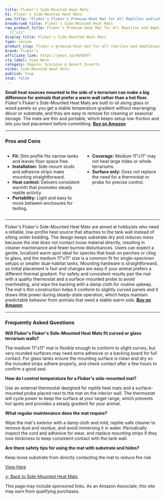 ```yaml
---
title: Fluker's Side-Mounted Heat Mats
h1: Fluker's Side-Mounted Heat Mats
seo_title: "Fluker's Fluker's Premium Heat Mat for All Reptiles and\u2026"
breadcrumb_title: Fluker's Side-Mounted Heat Mats
raw_product_title: Fluker's Premium Heat Mat for All Reptiles and Amphibians, Medium
  11"x11"
display_title: Fluker's Side-Mounted Heat Mats
type: review
product_slug: fluker-s-premium-heat-mat-for-all-reptiles-and-amphibians-medium-11-x11-
brand: Fluker's
affiliate_link: https://amzn.to/46XU977
cta_label: View Here
category: Emperor Scorpion & Desert Inverts
niche: Side-Mounted Heat Mats
publish: true
stub: false
---
```


<div id="intro" class="full-width">
  <p><strong>Small heat sources mounted to the side of a terrarium can make a big difference for animals that prefer a warm wall rather than a hot floor.</strong> Fluker's Fluker's Side-Mounted Heat Mats are built to sit along glass or wood panels so you get a stable temperature gradient without rearranging décor or substrate, and they are easy to remove for cleaning or seasonal storage. The mats are thin and portable, which keeps setup low-friction and lets you test placement before committing. <a href="https://amzn.to/46XU977" rel="nofollow sponsored noopener" target="_blank"><strong>Buy on Amazon</strong></a></p>
</div>

<hr />
<h3 id="pros-cons">Pros and Cons</h3>
<div class="pc-grid" style="display:grid;grid-template-columns:1fr 1fr;gap:16px;">
  <ul>
    <li><strong>Fit:</strong> Slim profile fits narrow tanks and leaves floor space free.</li>
    <li><strong>Installation:</strong> Side-mount studs and adhesive strips make mounting straightforward.</li>
    <li><strong>Heat control:</strong> Delivers consistent warmth that promotes steady reptile activity.</li>
    <li><strong>Portability:</strong> Light and easy to move between enclosures for testing.</li>
  </ul>
  <ul>
    <li><strong>Coverage:</strong> Medium 11"x11" may not heat large hides or whole terrariums.</li>
    <li><strong>Surface only:</strong> Does not replace the need for a thermostat or probe for precise control.</li>
  </ul>
</div>
<hr />

<div class="full-width">
  <p>Fluker's Fluker's Side-Mounted Heat Mats are aimed at hobbyists who need a reliable, low-profile heat source that attaches to the tank wall instead of sitting under bedding. The design keeps substrate dry and reduces mess because the mat does not contact loose material directly, resulting in cleaner maintenance and fewer burrow disturbances. Users can expect a gentle, localized warm spot ideal for species that bask on perches or cling to glass, and the medium 11"x11" size is a common fit for single-specimen setups or smaller dual-habitat tanks. Mounting hardware is straightforward, so initial placement is fast and changes are easy if your animal prefers a different thermal gradient. For safety and consistent results pair the mat with a quality thermostat and a surface-mounted probe to avoid overheating, and wipe the backing with a damp cloth for routine upkeep. The mat's thin construction helps it conform to slightly curved panels and it draws little power during steady-state operation, which helps maintain predictable behavior from animals that need a stable warm side. <a href="https://amzn.to/46XU977" rel="nofollow sponsored noopener" target="_blank"><strong>Buy on Amazon</strong></a></p>
</div>

<hr />
<h3 id="faqs">Frequently Asked Questions</h3>

<p><strong>Will Fluker's Fluker's Side-Mounted Heat Mats fit curved or glass terrarium walls?</strong></p>
<p>The medium 11"x11" mat is flexible enough to conform to slight curves, but very rounded surfaces may need extra adhesive or a backing board for full contact. For glass tanks ensure the mounting surface is clean and dry so the included strips adhere properly, and check contact after a few hours to confirm a good seal.</p>

<p><strong>How do I control temperature for a Fluker's side-mounted mat?</strong></p>
<p>Use an external thermostat designed for reptile heat mats and a surface-mounted probe placed next to the mat on the interior wall. The thermostat will cycle power to keep the surface at your target range, which prevents hot spots and provides a steady gradient for your animal.</p>

<p><strong>What regular maintenance does the mat require?</strong></p>
<p>Wipe the mat's exterior with a damp cloth and mild, reptile-safe cleaner to remove dust and residue, and avoid immersing it in water. Periodically inspect the cord and adhesive for wear, and replace mounting strips if they lose stickiness to keep consistent contact with the tank wall.</p>

<p><strong>Are there safety tips for using the mat with substrate and hides?</strong></p>
<p>Keep loose substrate from directly contacting the mat to reduce fire risk
<p><a class="btn" href="https://amzn.to/46XU977" target="_blank" rel="nofollow sponsored noopener">View Here</a></p>
<p><a href="/roundups/emperor-scorpion-desert-inverts/side-mounted-heat-mats/">← Back to Side-Mounted Heat Mats</a></p>
<aside class="disclosure">This page may include sponsored links. As an Amazon Associate, this site may earn from qualifying purchases.</aside>
